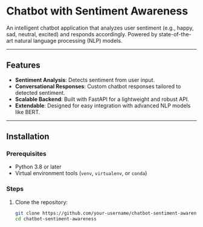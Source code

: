 # Chatbot with Sentiment Awareness

An intelligent chatbot application that analyzes user sentiment (e.g., happy, sad, neutral, excited) and responds accordingly. Powered by state-of-the-art natural language processing (NLP) models.

---

## Features

- **Sentiment Analysis**: Detects sentiment from user input.
- **Conversational Responses**: Custom chatbot responses tailored to detected sentiment.
- **Scalable Backend**: Built with FastAPI for a lightweight and robust API.
- **Extendable**: Designed for easy integration with advanced NLP models like BERT.

---

## Installation

### Prerequisites

- Python 3.8 or later
- Virtual environment tools (`venv`, `virtualenv`, or `conda`)

### Steps

1. Clone the repository:
   ```bash
   git clone https://github.com/your-username/chatbot-sentiment-awareness.git
   cd chatbot-sentiment-awareness
   ```
